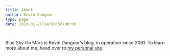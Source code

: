 ```yaml
---
title: About
author: Kevin Dangoor
type: page
date: 2010-01-26T14:00:56+00:00

---
```

Blue Sky On Mars is Kevin Dangoor&#8217;s blog, in operation since 2001. To learn more about me, head over to [my personal site][1].

 [1]: http://kevindangoor.com/